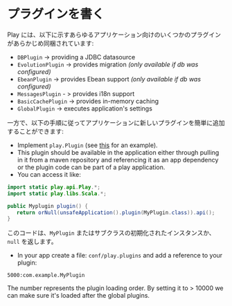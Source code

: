<!--
# Writing Plugins
-->
# プラグインを書く

<!--
Play comes with a few plugins predefined for all applications, these plugins are the following: 
-->
Play には、以下に示すあらゆるアプリケーション向けのいくつかのプラグインがあらかじめ同梱されています:

* `DBPlugin` -> providing a JDBC datasource
* `EvolutionPlugin` -> provides migration  _(only available if db was configured)_
* `EbeanPlugin` -> provides Ebean support _(only available if db was configured)_
* `MessagesPlugin` - > provides i18n support
* `BasicCachePlugin` -> provides in-memory caching
* `GlobalPlugin` -> executes application's settings

<!--
However, one can easily add a new plugin to an application by following these steps:
-->
一方で、以下の手順に従ってアプリケーションに新しいプラグインを簡単に追加することができます:

* Implement `play.Plugin` (see [this](https://github.com/playframework/playframework/blob/master/framework/src/play-java-ebean/src/main/java/play/db/ebean/EbeanPlugin.java) for an example).
* This plugin should be available in the application either through pulling in it from a maven repository and referencing it
as an app dependency or the plugin code can be part of a play application.
* You can access it like:

```java
import static play.api.Play.*;
import static play.libs.Scala.*;

public Myplugin plugin() {
   return orNull(unsafeApplication().plugin(MyPlugin.class)).api();
}
``` 

<!--
which will return an instance or subclass of `MyPlugin` fully initialized or `null`.
-->
このコードは、`MyPlugin` またはサブクラスの初期化されたインスタンスか、`null` を返します。

* In your app create a file: `conf/play.plugins` and add a reference to your plugin:

```
5000:com.example.MyPlugin
```

The number represents the plugin loading order.  By setting it to > 10000 we can make sure it's loaded after the global plugins.
